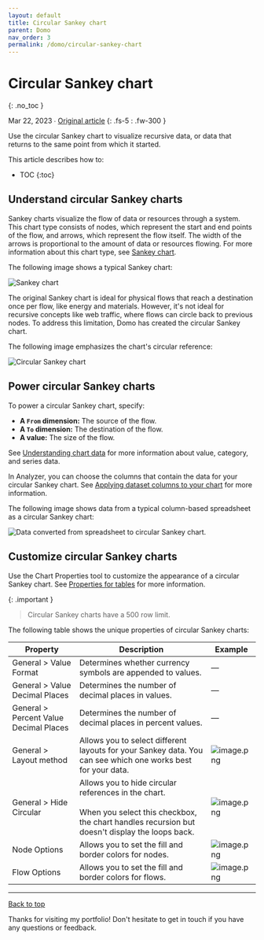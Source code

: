 ```yaml
---
layout: default
title: Circular Sankey chart
parent: Domo
nav_order: 3
permalink: /domo/circular-sankey-chart
---
```


# Circular Sankey chart
{: .no_toc }

Mar 22, 2023 ∙ [Original article](https://domo-support.domo.com/s/article/000005155?language=en_US)
{: .fs-5 : .fw-300 }

Use the circular Sankey chart to visualize recursive data, or data that returns to the same point from which it started.

This article describes how to:

- TOC
{:toc}

## Understand circular Sankey charts

Sankey charts visualize the flow of data or resources through a system. This chart type consists of nodes, which represent the start and end points of the flow, and arrows, which represent the flow itself. The width of the arrows is proportional to the amount of data or resources flowing. For more information about this chart type, see [Sankey chart](https://domo-support.domo.com/s/article/360043429273?language=en_US).

The following image shows a typical Sankey chart:

![Sankey chart](https://github.com/haileytapia/portfolio/assets/78626762/6f89c694-a97b-4aa0-b8c9-f3a4a05a911b)

The original Sankey chart is ideal for physical flows that reach a destination once per flow, like energy and materials. However, it's not ideal for recursive concepts like web traffic, where flows can circle back to previous nodes. To address this limitation, Domo has created the circular Sankey chart.

The following image emphasizes the chart's circular reference:

![Circular Sankey chart](https://github.com/haileytapia/portfolio/assets/78626762/95b4b813-cf06-4b18-b068-266c803bc387)

## Power circular Sankey charts

To power a circular Sankey chart, specify:

* **A `From` dimension:** The source of the flow.
* **A `To` dimension:** The destination of the flow.
* **A value:** The size of the flow.

See [Understanding chart data](https://domo-support.domo.com/s/article/360043428693?language=en_US) for more information about value, category, and series data.

In Analyzer, you can choose the columns that contain the data for your circular Sankey chart. See [Applying dataset columns to your chart](https://domo-support.domo.com/s/article/360043428713?language=en_US) for more information.

The following image shows data from a typical column-based spreadsheet as a circular Sankey chart:

![Data converted from spreadsheet to circular Sankey chart.](https://github.com/haileytapia/portfolio/assets/78626762/ccb84f53-8b9d-44b8-b083-5a82cdb5925c)

## Customize circular Sankey charts

Use the Chart Properties tool to customize the appearance of a circular Sankey chart. See [Properties for tables](https://domo-support.domo.com/s/article/360042925374?language=en_US) for more information.

{:  .important }
> Circular Sankey charts have a 500 row limit.

The following table shows the unique properties of circular Sankey charts:

| Property | Description | Example |
| --- | --- | --- |
| General > Value Format | Determines whether currency symbols are appended to values. | — |
| General > Value Decimal Places | Determines the number of decimal places in values. | — |
| General > Percent Value Decimal Places | Determines the number of decimal places in percent values. | — |
| General > Layout method | Allows you to select different layouts for your Sankey data. You can see which one works best for your data. | ![image.png](https://domo-support.domo.com/servlet/rtaImage?eid=ka05w00000128YR&feoid=00N5w00000Ri7BU&refid=0EM5w000006u8ej) |
| General > Hide Circular | Allows you to hide circular references in the chart. <br> <br> When you select this checkbox, the chart handles recursion but doesn't display the loops back. | ![image.png](https://domo-support.domo.com/servlet/rtaImage?eid=ka05w00000128YR&feoid=00N5w00000Ri7BU&refid=0EM5w000006u8eo) |
| Node Options | Allows you to set the fill and border colors for nodes. | ![image.png](https://domo-support.domo.com/servlet/rtaImage?eid=ka05w00000128YR&feoid=00N5w00000Ri7BU&refid=0EM5w000006u8eQ) |
| Flow Options | Allows you to set the fill and border colors for flows. | ![image.png](https://domo-support.domo.com/servlet/rtaImage?eid=ka05w00000128YR&feoid=00N5w00000Ri7BU&refid=0EM5w000006u8ey) |

---

[Back to top](#top)

Thanks for visiting my portfolio! Don't hesitate to get in touch if you have any questions or feedback.
